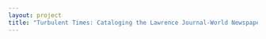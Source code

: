 ```yaml
--- 
layout: project 
title: "Turbulent Times: Cataloging the Lawrence Journal-World Newspaper Photographic Collection, 1953-1975" 
---
```



